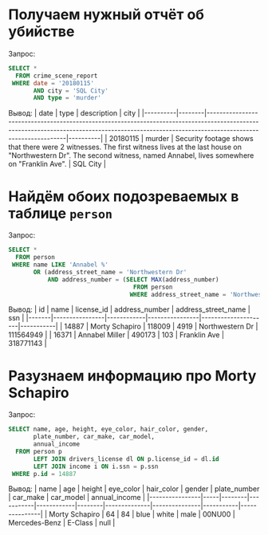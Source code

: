 # Получаем нужный отчёт об убийстве
Запрос:
```sql
SELECT * 
  FROM crime_scene_report
 WHERE date = '20180115'
       AND city = 'SQL City'
       AND type = 'murder'
```
Вывод:
| date     | type   | description                                                                                                                                                                                  | city     |
|----------|--------|----------------------------------------------------------------------------------------------------------------------------------------------------------------------------------------------|----------|
| 20180115 | murder | Security  footage shows that there were 2 witnesses. The first witness lives at  the last house on "Northwestern Dr". The second witness, named Annabel,  lives somewhere on "Franklin Ave". | SQL City |

# Найдём обоих подозреваемых в таблице `person`
Запрос:
```sql
SELECT *
  FROM person
 WHERE name LIKE 'Annabel %'
       OR (address_street_name = 'Northwestern Dr'
           AND address_number = (SELECT MAX(address_number)
                                   FROM person
                                  WHERE address_street_name = 'Northwestern Dr'))
```
Вывод:
| id    | name           | license_id | address_number | address_street_name | ssn       |
|-------|----------------|------------|----------------|---------------------|-----------|
| 14887 | Morty Schapiro | 118009     | 4919           | Northwestern Dr     | 111564949 |
| 16371 | Annabel Miller | 490173     | 103            | Franklin Ave        | 318771143 |

# Разузнаем информацию про <b>Morty Schapiro</b>
Запрос:
```sql
SELECT name, age, height, eye_color, hair_color, gender,
       plate_number, car_make, car_model,
       annual_income
  FROM person p
       LEFT JOIN drivers_license dl ON p.license_id = dl.id
       LEFT JOIN income i ON i.ssn = p.ssn
 WHERE p.id = 14887
```
Вывод:
| name           | age | height | eye_color | hair_color | gender | plate_number | car_make      | car_model | annual_income |
|----------------|-----|--------|-----------|------------|--------|--------------|---------------|-----------|---------------|
| Morty Schapiro | 64  | 84     | blue      | white      | male   | 00NU00       | Mercedes-Benz | E-Class   | null          |
